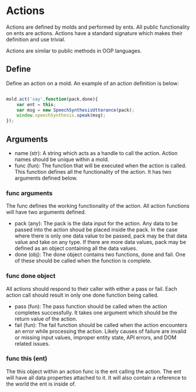# Actions

Actions are defined by molds and performed by ents. All public functionality on ents are actions. Actions have a standard signature which makes their definition and use trivial.

Actions are similar to public methods in OOP languages.

## Define

Define an action on a mold. An example of an action definition is below:

``` javascript

mold.act('say',function(pack,done){
	var ent = this;
	var msg = new SpeechSynthesisUtterance(pack);
	window.speechSynthesis.speak(msg);
});

```

## Arguments

- name (str): A string which acts as a handle to call the action. Action names should be unique within a mold.
- func (fun): The function that will be executed when the action is called. This function defines all the functionality of the action. It has two arguments defined below.

### func arguments

The func defines the working functionality of the action. All action functions will have two arguments defined.

- pack (any): The pack is the data input for the action. Any data to be passed into the action shoud be placed inside the pack. In the case where there is only one data value to be passed, pack may be that data value and take on any type. If there are more data values, pack may be defined as an object containing all the data values.
- done (obj): The done object contains two functions, done and fail. One of these should be called when the function is complete.

### func done object

All actions should respond to their caller with either a pass or fail. Each action call should result in only one done function being called.

- pass (fun): The pass function should be called when the action completes successfully. It takes one argument which should be the return value of the action.
- fail (fun): The fail function should be called when the action encounters an error while processing the action. Likely causes of failure are invalid or missing input values, improper entity state, API errors, and DOM related issues.

### func this (ent)

The this object within an action func is the ent calling the action. The ent will have all data properties attached to it. It will also contain a reference to the world the ent is inside of.
